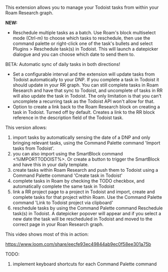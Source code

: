 This extension allows you to manage your Todoist tasks from within your Roam Research graph.

**NEW:**  
- Reschedule multiple tasks as a batch. Use Roam's block multiselect mode (Ctrl-m) to choose which tasks to reschedule, then use the command palette or right-click one of the task's bullets and select Plugins > Reschedule task(s) in Todoist. This will launch a datepicker dialogue and you can choose which date to send them to.

BETA: Automatic sync of daily tasks in both directions!
- Set a configurable interval and the extension will update tasks from Todoist automatically to your DNP. If you complete a task in Todoist it should update in your RR graph. You can still complete tasks in Roam Research and have that sync to Todoist, and uncomplete of tasks in RR will also update the task in Todoist. The only limitation is that you can't uncomplete a recurring task as the Todoist API won't allow for that.
- Option to create a link back to the Roam Research block on creating a task in Todoist. Turned off by default. Creates a link to the RR block reference in the description field of the Todoist task.

This version allows:

1. import tasks by automatically sensing the date of a DNP and only bringing relevant tasks, using the Command Palette command 'Import tasks from Todoist'. 
2. you can also import using the SmartBlock command <%IMPORTTODOIST%>. Or create a button to trigger the SmartBlock and have this in your daily template.
3. create tasks within Roam Research and push them to Todoist using a Command Palette command 'Create task in Todoist'
4. complete tasks in Roam by checking the TODO checkbox, and automatically complete the same task in Todoist
5. link a RR project page to a project in Todoist and import, create and complete tasks for that project within Roam. Use the Command Palette command 'Link to Todoist project via clipboard'
6. reschedule tasks by using the Command Palette command Reschedule task(s) in Todoist. A datepicker popover will appear and if you select a new date the task will be rescheduled in Todoist and moved to the correct page in your Roan Research graph.

This video shows most of this in action:

https://www.loom.com/share/eecfe93ec49844ab9ec0f58ee301a75b

TODO:
1. implement keyboard shortcuts for each Command Palette command
